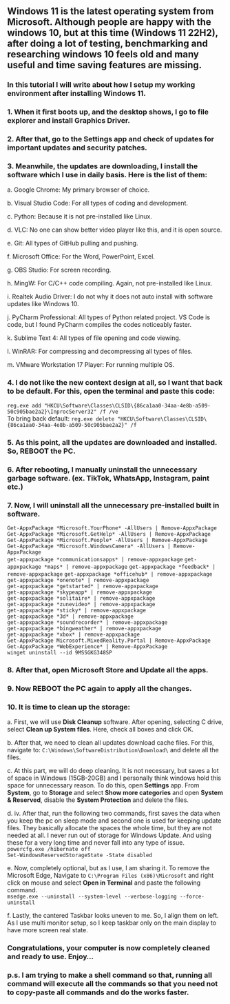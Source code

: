 ﻿Windows 11 is the latest operating system from Microsoft. Although people are happy with the windows 10, but at this time (Windows 11 22H2), after doing a lot of testing, benchmarking and researching windows 10 feels old and many useful and time saving features are missing.
----------------------------------------------------------------------------------------------------------------------------------------------------------------------------------------------------------------------------------------------------------------------------------

### In this tutorial I will write about how I setup my working environment after installing Windows 11.

### 1.   When it first boots up, and the desktop shows, I go to file explorer and install Graphics Driver.

### 2.   After that, go to the Settings app and check of updates for important updates and security patches.

### 3.   Meanwhile, the updates are downloading, I install the software which I use in daily basis. Here is the list of them:

a.  Google Chrome: My primary browser of choice.

b.  Visual Studio Code: For all types of coding and development.

c.  Python: Because it is not pre-installed like Linux.

d.  VLC: No one can show better video player like this, and it is open source.

e.  Git: All types of GitHub pulling and pushing.

f.  Microsoft Office: For the Word, PowerPoint, Excel.

g.  OBS Studio: For screen recording.

h.  MingW: For C/C++ code compiling. Again, not pre-installed like Linux.

i.  Realtek Audio Driver: I do not why it does not auto install with software updates like Windows 10.

j.  PyCharm Professional: All types of Python related project. VS Code is code, but I found PyCharm compiles the codes noticeably faster.

k.  Sublime Text 4: All types of file opening and code viewing.

l.  WinRAR: For compressing and decompressing all types of files.

m.  VMware Workstation 17 Player: For running multiple OS.

### 4.   I do not like the new context design at all, so I want that back to be default. For this, open the terminal and paste this code:

`reg.exe add "HKCU\Software\Classes\CLSID\{86ca1aa0-34aa-4e8b-a509-50c905bae2a2}\InprocServer32" /f /ve`  
To bring back default: `reg.exe delete "HKCU\Software\Classes\CLSID\{86ca1aa0-34aa-4e8b-a509-50c905bae2a2}" /f`

### 5.   As this point, all the updates are downloaded and installed. So, **REBOOT** the PC.

### 6.   After rebooting, I manually uninstall the unnecessary garbage software. (ex. TikTok, WhatsApp, Instagram, paint etc.)

### 7.   Now, I will uninstall all the unnecessary pre-installed built in software.

`Get-AppxPackage *Microsoft.YourPhone* -AllUsers | Remove-AppxPackage`   
`Get-AppxPackage *Microsoft.GetHelp* -AllUsers | Remove-AppxPackage`   
`Get-AppxPackage *Microsoft.People* -AllUsers | Remove-AppxPackage`   
`Get-AppxPackage *Microsoft.WindowsCamera* -AllUsers | Remove-AppxPackage`   
`get-appxpackage *communicationsapps* | remove-appxpackage` 
`get-appxpackage *maps* | remove-appxpackage`
`get-appxpackage *feedback* | remove-appxpackage` 
`get-appxpackage *officehub* | remove-appxpackage`   
`get-appxpackage *onenote* | remove-appxpackage`  
`get-appxpackage *getstarted* | remove-appxpackage`   
`get-appxpackage *skypeapp* | remove-appxpackage`   
`get-appxpackage *solitaire* | remove-appxpackage`   
`get-appxpackage *zunevideo* | remove-appxpackage`   
`get-appxpackage *sticky* | remove-appxpackage`   
`get-appxpackage *3d* | remove-appxpackage`  
`get-appxpackage *soundrecorder* | remove-appxpackage`   
`get-appxpackage *bingweather* | remove-appxpackage`   
`get-appxpackage *xbox* | remove-appxpackage`   
`Get-AppxPackage Microsoft.MixedReality.Portal | Remove-AppxPackage`   
`Get-AppxPackage *WebExperience* | Remove-AppxPackage`   
`winget uninstall --id 9MSSGKG348SP`

### 8.   After that, open Microsoft Store and Update all the apps.

### 9.   Now REBOOT the PC again to apply all the changes.

### 10.   It is time to clean up the storage:

a.  First, we will use **Disk Cleanup** software. After opening, selecting C drive, select **Clean up System files**. Here, check all boxes and click OK.

b.  After that, we need to clean all updates download cache files. For this, navigate to: `C:\Windows\SoftwareDistribution\Download\` and delete all the files.

c.  At this part, we will do deep cleaning. It is not necessary, but saves a lot of space in Windows (15GB-20GB) and I personally think windows hold this space for unnecessary reason. To do this, open **Settings** app. From **System**, go to **Storage** and select **Show more categories** and open **System & Reserved**, disable the **System Protection** and delete the files.

d.  iv. After that, run the following two commands, first saves the data when you keep the pc on sleep mode and second one is used for keeping update files. They basically allocate the spaces the whole time, but they are not needed at all. I never run out of storage for Windows Update. And using these for a very long time and never fall into any type of issue.  
    `powercfg.exe /hibernate off`   
    `Set-WindowsReservedStorageState -State disabled`

e.  Now, completely optional, but as I use, I am sharing it. To remove the Microsoft Edge, Navigate to `C:\Program Files (x86)\Microsoft` and right click on mouse and select **Open in Terminal** and paste the following command.  
    `msedge.exe --uninstall --system-level --verbose-logging --force-uninstall`

f.  Lastly, the cantered Taskbar looks uneven to me. So, I align them on left. As I use multi monitor setup, so I keep taskbar only on the main display to have more screen real state.

### Congratulations, your computer is now completely cleaned and ready to use. Enjoy…

### p.s. I am trying to make a shell command so that, running all command will execute all the commands so that you need not to copy-paste all commands and do the works faster.